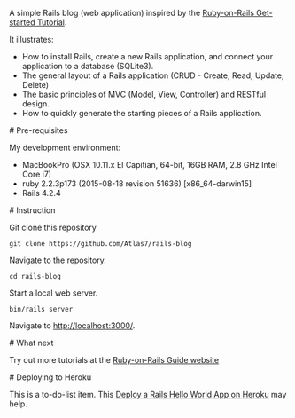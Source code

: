 A simple Rails blog (web application) inspired by the [Ruby-on-Rails Get-started Tutorial](http://guides.rubyonrails.org/getting_started.html).

It illustrates:

- How to install Rails, create a new Rails application, and connect your application to a database (SQLite3).
- The general layout of a Rails application (CRUD - Create, Read, Update, Delete)
- The basic principles of MVC (Model, View, Controller) and RESTful design.
- How to quickly generate the starting pieces of a Rails application.

# Pre-requisites

My development environment:

- MacBookPro (OSX 10.11.x El Capitian, 64-bit, 16GB RAM, 2.8 GHz Intel Core i7)
- ruby 2.2.3p173 (2015-08-18 revision 51636) [x86_64-darwin15]
- Rails 4.2.4

# Instruction

Git clone this repository

```
git clone https://github.com/Atlas7/rails-blog
```

Navigate to the repository.

```
cd rails-blog
```

Start a local web server.

```
bin/rails server
```

Navigate to [http://localhost:3000/](http://localhost:3000/).

# What next

Try out more tutorials at the [Ruby-on-Rails Guide website](http://guides.rubyonrails.org/)

# Deploying to Heroku

This is a to-do-list item. This [Deploy a Rails Hello World App on Heroku](https://devcenter.heroku.com/articles/getting-started-with-rails4) may help.

